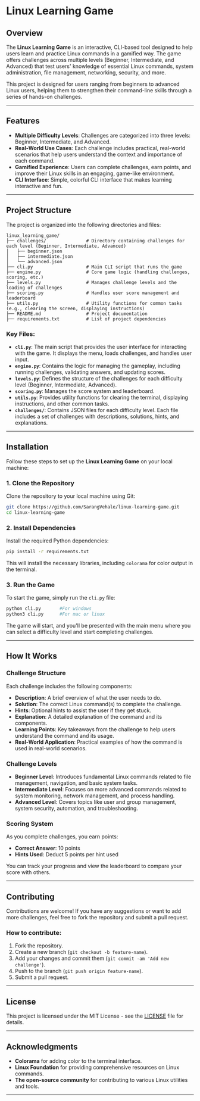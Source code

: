 # Linux Learning Game

## Overview

The **Linux Learning Game** is an interactive, CLI-based tool designed to help users learn and practice Linux commands in a gamified way. The game offers challenges across multiple levels (Beginner, Intermediate, and Advanced) that test users' knowledge of essential Linux commands, system administration, file management, networking, security, and more.

This project is designed for users ranging from beginners to advanced Linux users, helping them to strengthen their command-line skills through a series of hands-on challenges.

---

## Features

- **Multiple Difficulty Levels**: Challenges are categorized into three levels: Beginner, Intermediate, and Advanced.
- **Real-World Use Cases**: Each challenge includes practical, real-world scenarios that help users understand the context and importance of each command.
- **Gamified Experience**: Users can complete challenges, earn points, and improve their Linux skills in an engaging, game-like environment.
- **CLI Interface**: Simple, colorful CLI interface that makes learning interactive and fun.

---

## Project Structure

The project is organized into the following directories and files:

```
linux_learning_game/
├── challenges/               # Directory containing challenges for each level (Beginner, Intermediate, Advanced)
│   ├── beginner.json
│   ├── intermediate.json
│   └── advanced.json
├── cli.py                    # Main CLI script that runs the game
├── engine.py                 # Core game logic (handling challenges, scoring, etc.)
├── levels.py                 # Manages challenge levels and the loading of challenges
├── scoring.py                # Handles user score management and leaderboard
├── utils.py                  # Utility functions for common tasks (e.g., clearing the screen, displaying instructions)
├── README.md                 # Project documentation
├── requirements.txt          # List of project dependencies
```

### **Key Files:**

- **`cli.py`**: The main script that provides the user interface for interacting with the game. It displays the menu, loads challenges, and handles user input.
- **`engine.py`**: Contains the logic for managing the gameplay, including running challenges, validating answers, and updating scores.
- **`levels.py`**: Defines the structure of the challenges for each difficulty level (Beginner, Intermediate, Advanced).
- **`scoring.py`**: Manages the score system and leaderboard.
- **`utils.py`**: Provides utility functions for clearing the terminal, displaying instructions, and other common tasks.
- **`challenges/`**: Contains JSON files for each difficulty level. Each file includes a set of challenges with descriptions, solutions, hints, and explanations.

---

## Installation

Follow these steps to set up the **Linux Learning Game** on your local machine:

### **1. Clone the Repository**

Clone the repository to your local machine using Git:

```bash
git clone https://github.com/SarangVehale/linux-learning-game.git
cd linux-learning-game
```

### **2. Install Dependencies**

Install the required Python dependencies:

```bash
pip install -r requirements.txt
```

This will install the necessary libraries, including `colorama` for color output in the terminal.

### **3. Run the Game**

To start the game, simply run the `cli.py` file:

```bash
python cli.py       #For windows
python3 cli.py      #For mac or linux
```

The game will start, and you'll be presented with the main menu where you can select a difficulty level and start completing challenges.

---

## How It Works

### **Challenge Structure**

Each challenge includes the following components:
- **Description**: A brief overview of what the user needs to do.
- **Solution**: The correct Linux command(s) to complete the challenge.
- **Hints**: Optional hints to assist the user if they get stuck.
- **Explanation**: A detailed explanation of the command and its components.
- **Learning Points**: Key takeaways from the challenge to help users understand the command and its usage.
- **Real-World Application**: Practical examples of how the command is used in real-world scenarios.

### **Challenge Levels**

- **Beginner Level**: Introduces fundamental Linux commands related to file management, navigation, and basic system tasks.
- **Intermediate Level**: Focuses on more advanced commands related to system monitoring, network management, and process handling.
- **Advanced Level**: Covers topics like user and group management, system security, automation, and troubleshooting.

### **Scoring System**

As you complete challenges, you earn points:
- **Correct Answer**: 10 points
- **Hints Used**: Deduct 5 points per hint used

You can track your progress and view the leaderboard to compare your score with others.

---

## Contributing

Contributions are welcome! If you have any suggestions or want to add more challenges, feel free to fork the repository and submit a pull request.

### How to contribute:
1. Fork the repository.
2. Create a new branch (`git checkout -b feature-name`).
3. Add your changes and commit them (`git commit -am 'Add new challenge'`).
4. Push to the branch (`git push origin feature-name`).
5. Submit a pull request.

---

## License

This project is licensed under the MIT License - see the [LICENSE](LICENSE) file for details.

---

## Acknowledgments

- **Colorama** for adding color to the terminal interface.
- **Linux Foundation** for providing comprehensive resources on Linux commands.
- **The open-source community** for contributing to various Linux utilities and tools.
---

